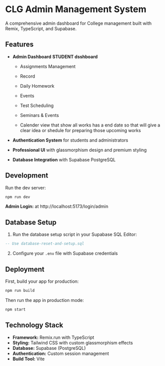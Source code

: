 # CLG Admin Management System

A comprehensive admin dashboard for College management built with Remix, TypeScript, and Supabase.

## Features

- **Admin Dashboard** 
**STUDENT dsshboard**
  - Assignments Management
  - Record
  - Daily Homework
  - Events
  - Test Scheduling
  - Seminars & Events

  - Calender view 
   that show all works has a end date so that will give a clear idea or shedule for preparing those upcoming works 

- **Authentication System** for students and administrators
- **Professional UI** with glassmorphism design and premium styling
- **Database Integration** with Supabase PostgreSQL

## Development

Run the dev server:

```sh
npm run dev
```

**Admin Login:** at http://localhost:5173/login/admin

## Database Setup

1. Run the database setup script in your Supabase SQL Editor:
```sql
-- Use database-reset-and-setup.sql
```

2. Configure your `.env` file with Supabase credentials

## Deployment

First, build your app for production:

```sh
npm run build
```

Then run the app in production mode:

```sh
npm start
```

## Technology Stack

- **Framework:** Remix.run with TypeScript
- **Styling:** Tailwind CSS with custom glassmorphism effects
- **Database:** Supabase (PostgreSQL)
- **Authentication:** Custom session management
- **Build Tool:** Vite
